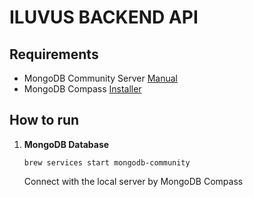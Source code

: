 # ILUVUS BACKEND API

## Requirements

- MongoDB Community Server [Manual](https://www.mongodb.com/docs/manual/tutorial/install-mongodb-on-os-x/)
- MongoDB Compass [Installer](https://www.mongodb.com/products/tools/compass)

## How to run

1. **MongoDB Database**

    `brew services start mongodb-community`

    Connect with the local server by MongoDB Compass

